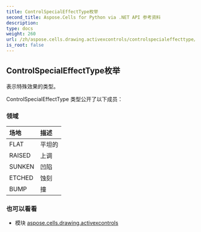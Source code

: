 ```yaml
---
title: ControlSpecialEffectType枚举
second_title: Aspose.Cells for Python via .NET API 参考资料
description:
type: docs
weight: 260
url: /zh/aspose.cells.drawing.activexcontrols/controlspecialeffecttype/
is_root: false
---
```

## ControlSpecialEffectType枚举
表示特殊效果的类型。



ControlSpecialEffectType 类型公开了以下成员：

### 领域
|场地|描述|
| :- | :- |
| FLAT |平坦的|
| RAISED |上调|
| SUNKEN |凹陷|
| ETCHED |蚀刻|
| BUMP |撞|



### 也可以看看
* 模块 [aspose.cells.drawing.activexcontrols](..)
